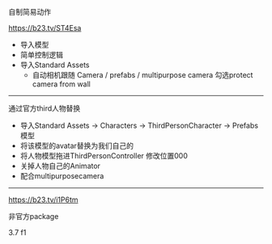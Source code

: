 自制简易动作

https://b23.tv/ST4Esa

- 导入模型
- 简单控制逻辑
- 导入Standard Assets
  - 自动相机跟随 Camera / prefabs / multipurpose camera 勾选protect camera from wall

------

通过官方third人物替换

- 导入Standard Assets -> Characters -> ThirdPersonCharacter -> Prefabs模型
- 将该模型的avatar替换为我们自己的
- 将人物模型拖进ThirdPersonController 修改位置000
- 关掉人物自己的Animator
- 配合multipurposecamera

------

https://b23.tv/i1P6tm

非官方package



3.7 f1